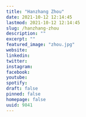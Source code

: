 ```yaml
---
title: "Hanzhang Zhou"
date: 2021-10-12 12:14:45
lastmod: 2021-10-12 12:14:45
slug: /hanzhang-zhou
description: ""
excerpt: ""
featured_image: "zhou.jpg"
website: 
linkedin: 
twitter: 
instagram: 
facebook: 
youtube: 
spotify: 
draft: false
pinned: false
homepage: false
uuid: 9841
---
```


